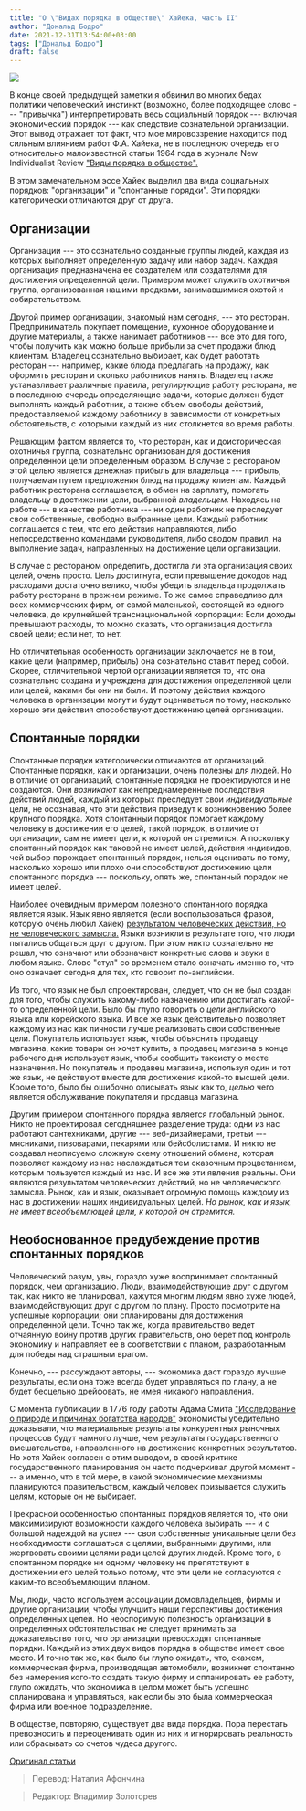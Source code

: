 ```yaml
---
title: "О \"Видах порядка в обществе\" Хайека, часть II"
author: "Дональд Бодро"
date: 2021-12-31T13:54:00+03:00
tags: ["Дональд Бодро"]
draft: false
---
```

![](https://www.aier.org/wp-content/uploads/2021/12/order-800x508.jpg)

В конце своей предыдущей заметки я обвинил во многих бедах политики человеческий инстинкт (возможно, более подходящее слово --- "привычка") интерпретировать весь социальный порядок --- включая экономический порядок --- как следствие сознательной организации. Этот вывод отражает тот факт, что мое мировоззрение находится под сильным влиянием работ Ф.А. Хайека, не в последнюю очередь его относительно малоизвестной статьи 1964 года в журнале New Individualist Review ["Виды порядка в обществе".](https://oll.libertyfund.org/page/hayek-on-kinds-of-order-in-society)

В этом замечательном эссе Хайек выделил два вида социальных порядков: "организации" и "спонтанные порядки". Эти порядки категорически отличаются друг от друга.

## Организации

Организации --- это сознательно созданные группы людей, каждая из которых выполняет определенную задачу или набор задач. Каждая организация предназначена ее создателем или создателями для достижения определенной цели. Примером может служить охотничья группа, организованная нашими предками, занимавшимися охотой и собирательством.

Другой пример организации, знакомый нам сегодня, --- это ресторан. Предприниматель покупает помещение, кухонное оборудование и другие материалы, а также нанимает работников --- все это для того, чтобы получить как можно больше прибыли за счет продажи блюд клиентам. Владелец сознательно выбирает, как будет работать ресторан --- например, какие блюда предлагать на продажу, как оформить ресторан и сколько работников нанять. Владелец также устанавливает различные правила, регулирующие работу ресторана, не в последнюю очередь определяющие задачи, которые должен будет выполнять каждый работник, а также объем свободы действий, предоставляемой каждому работнику в зависимости от конкретных обстоятельств, с которыми каждый из них столкнется во время работы.

Решающим фактом является то, что ресторан, как и доисторическая охотничья группа, сознательно организован для достижения определенной цели определенным образом. В случае с рестораном этой целью является денежная прибыль для владельца --- прибыль, получаемая путем предложения блюд на продажу клиентам. Каждый работник ресторана соглашается, в обмен на зарплату, помогать владельцу в достижении цели, выбранной *владельцем.* Находясь на работе --- в качестве работника --- ни один работник не преследует свои собственные, свободно выбранные цели. Каждый работник соглашается с тем, что его действия направляются, либо непосредственно командами руководителя, либо сводом правил, на выполнение задач, направленных на достижение цели организации.

В случае с рестораном определить, достигла ли эта организация своих целей, очень просто. Цель достигнута, если превышение доходов над расходами достаточно велико, чтобы убедить владельца продолжать работу ресторана в прежнем режиме. То же самое справедливо для всех коммерческих фирм, от самой маленькой, состоящей из одного человека, до крупнейшей транснациональной корпорации: Если доходы превышают расходы, то можно сказать, что организация достигла своей цели; если нет, то нет.

Но отличительная особенность организации заключается не в том, какие цели (например, прибыль) она сознательно ставит перед собой. Скорее, отличительной чертой организации является то, что она сознательно создана и учреждена для достижения определенной цели или целей, какими бы они ни были. И поэтому действия каждого человека в организации могут и будут оцениваться по тому, насколько хорошо эти действия способствуют достижению целей организации.

## Спонтанные порядки

Спонтанные порядки категорически отличаются от организаций. Спонтанные порядки, как и организации, очень полезны для людей. Но в отличие от организаций, спонтанные порядки не проектируются и не создаются. Они *возникают* как непреднамеренные последствия действий людей, каждый из которых преследует свои *индивидуальные* цели, не осознавая, что эти действия приведут к возникновению более крупного порядка. Хотя спонтанный порядок помогает каждому человеку в достижении его целей, такой порядок, в отличие от организации, сам не имеет цели, к которой он стремится. А поскольку спонтанный порядок как таковой не имеет целей, действия индивидов, чей выбор порождает спонтанный порядок, нельзя оценивать по тому, насколько хорошо или плохо они способствуют достижению цели спонтанного порядка --- поскольку, опять же, спонтанный порядок не имеет целей.

Наиболее очевидным примером полезного спонтанного порядка является язык. Язык явно является (если воспользоваться фразой, которую очень любил Хайек) [результатом человеческих действий, но не человеческого замысла.](http://faculty.citadel.edu/sobel/Technology%20Class%20Readings/Hayek%20-%20Human%20Action.pdf) Языки возникли в результате того, что люди пытались общаться друг с другом. При этом никто сознательно не решал, что означают или обозначают конкретные слова и звуки в любом языке. Слово "стул" со временем стало означать именно то, что оно означает сегодня для тех, кто говорит по-английски.

Из того, что язык не был спроектирован, следует, что он не был создан для того, чтобы служить какому-либо назначению или достигать какой-то определенной цели. Было бы глупо говорить о *цели* английского языка или корейского языка. И все же язык действительно позволяет каждому из нас как личности лучше реализовать свои собственные цели. Покупатель использует язык, чтобы объяснить продавцу магазина, какие товары он хочет купить, а продавец магазина в конце рабочего дня использует язык, чтобы сообщить таксисту о месте назначения. Но покупатель и продавец магазина, используя один и тот же язык, не действуют вместе для достижения какой-то высшей цели. Кроме того, было бы ошибочно описывать язык как то, *целью* чего является обслуживание покупателя и продавца магазина.

Другим примером спонтанного порядка является глобальный рынок. Никто не проектировал сегодняшнее разделение труда: одни из нас работают сантехниками, другие --- веб-дизайнерами, третьи --- мясниками, пивоварами, пекарями или бейсболистами. И никто не создавал неописуемо сложную схему отношений обмена, которая позволяет каждому из нас наслаждаться тем сказочным процветанием, которым пользуется каждый из нас. И все же эти явления реальны. Они являются результатом человеческих действий, но не человеческого замысла. Рынок, как и язык, оказывает огромную помощь каждому из нас в достижении наших индивидуальных целей. *Но рынок, как и язык, не имеет всеобъемлющей цели, к которой он стремится.*

## Необоснованное предубеждение против спонтанных порядков

Человеческий разум, увы, гораздо хуже воспринимает спонтанный порядок, чем организацию. Люди, взаимодействующие друг с другом так, как никто не планировал, кажутся многим людям явно хуже людей, взаимодействующих друг с другом по плану. Просто посмотрите на успешные корпорации; они спланированы для достижения определенной цели. Точно так же, когда правительство ведет отчаянную войну против других правительств, оно берет под контроль экономику и направляет ее в соответствии с планом, разработанным для победы над страшным врагом.

Конечно, --- рассуждают авторы, --- экономика даст гораздо лучшие результаты, если она тоже всегда будет управляться по плану, а не будет бесцельно дрейфовать, не имея никакого направления.

С момента публикации в 1776 году работы Адама Смита ["Исследование о природе и причинах богатства народов"](https://www.gutenberg.org/cache/epub/3300/pg3300-images.html) экономисты убедительно доказывали, что материальные результаты конкурентных рыночных процессов будут намного лучше, чем результаты государственного вмешательства, направленного на достижение конкретных результатов. Но хотя Хайек согласен с этим выводом, в своей критике государственного планирования он часто подчеркивал другой момент --- а именно, что в той мере, в какой экономические механизмы планируются правительством, каждый человек призывается служить целям, которые он не выбирает.

Прекрасной особенностью спонтанных порядков является то, что они максимизируют возможности каждого человека выбирать --- и с большой надеждой на успех --- свои собственные уникальные цели без необходимости соглашаться с целями, выбранными другими, или жертвовать своими целями ради целей других людей. Кроме того, в спонтанном порядке ни одному человеку не препятствуют в достижении его целей только потому, что эти цели не согласуются с каким-то всеобъемлющим планом.

Мы, люди, часто используем ассоциации домовладельцев, фирмы и другие организации, чтобы улучшить наши перспективы достижения определенных целей. Но неоспоримую полезность организаций в определенных обстоятельствах не следует принимать за доказательство того, что организации превосходят спонтанные порядки. Каждый из этих двух видов порядка в обществе имеет свое место. И точно так же, как было бы глупо ожидать, что, скажем, коммерческая фирма, производящая автомобили, возникнет спонтанно без намерения кого-то создать такую фирму и спланировать ее работу, глупо ожидать, что экономика в целом может быть успешно спланирована и управляться, как если бы это была коммерческая фирма или военное подразделение.

В обществе, повторяю, существует два вида порядка. Пора перестать превозносить и переоценивать один из них и игнорировать реальность или сбрасывать со счетов чудеса другого.

[Оригинал статьи](https://www.aier.org/article/on-hayeks-kinds-of-order-in-society-part-ii/)

> Перевод: Наталия Афончина

> Редактор: Владимир Золоторев
